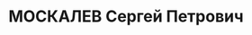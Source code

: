---
title: МОСКАЛЕВ Сергей Петрович
description: р. 1897, м. Одеса, українець, з робітників, позапартійний, освіта початкова,
  директор Дніпропетровського з-ду ім. Молотова. 28.10.1937 звинувачений у належності
  до к/рев. організації, розстріляний 29.10.1937 р. Реабілітований 09.08.1957 р.
---